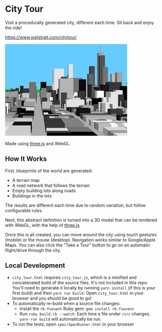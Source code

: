 # City Tour

Visit a procedurally generated city, different each time. Sit back and enjoy the ride!

<https://www.joelstrait.com/citytour/>

<img src="city_tour.gif" width="400" />

Made using [three.js](http://threejs.org) and WebGL.


## How It Works

First, blueprints of the world are generated:

* A terrain map
* A road network that follows the terrain
* Empty building lots along roads
* Buildings in the lots

The results are different each time due to random variation, but follow configurable rules.

Next, this abstract definition is turned into a 3D model that can be rendered with WebGL, with the help of [three.js](http://threejs.org).

Once this is all created, you can move around the city using touch gestures (mobile) or the mouse (desktop). Navigation works similar to Google/Apple Maps. You can also click the "Take a Tour" button to go on an automatic flight/drive through the city.


## Local Development

* `city_tour.html` requires `city_tour.js`, which is a minified and concatenated build of the source files. It's not included in this repo. You'll need to generate it locally by running `yarn install` (if this is your first build) and then `yarn run build`. Open `city_tour.html` in your browser and you should be good to go!
* To automatically re-build when a source file changes:
  * Install the `rb-fsevent` Ruby gem: `gem install rb-fsevent`
  * Run `ruby build.rb --watch`. Each time a file under `/src` changes, `yarn run build` will automatically be run.
* To run the tests, open `spec/SpecRunner.html` in your browser
